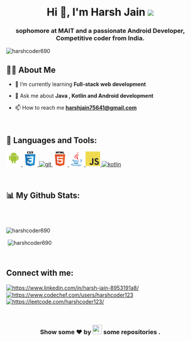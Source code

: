 <h1 align="center">Hi 👋, I'm Harsh Jain <img src="https://media.giphy.com/media/ujrj9aoOdNvXO/giphy.gif" width="75"></h1>
<h3 align="center"> sophomore at MAIT and a passionate Android Developer, Competitive coder from India.</h3>

<p align="left"> <img src="https://komarev.com/ghpvc/?username=harshcoder690&label=Profile%20views&color=0e75b6&style=flat" alt="harshcoder690" /> </p>

## 🙋‍♂️ About Me

- 🌱 I’m currently learning **Full-stack web development**

- 💬 Ask me about **Java , Kotlin and Android development**

- 📫 How to reach me **harshjain75641@gmail.com**
<br>
<h2 align="left">  🚀 Languages and Tools:</h2>
<p align="left"> <a href="https://developer.android.com" target="_blank"> <img src="https://raw.githubusercontent.com/devicons/devicon/master/icons/android/android-original-wordmark.svg" alt="android" width="40" height="40"/> </a> <a href="https://www.w3schools.com/css/" target="_blank"> <img src="https://raw.githubusercontent.com/devicons/devicon/master/icons/css3/css3-original-wordmark.svg" alt="css3" width="40" height="40"/> </a> <a href="https://git-scm.com/" target="_blank"> <img src="https://www.vectorlogo.zone/logos/git-scm/git-scm-icon.svg" alt="git" width="40" height="40"/> </a> <a href="https://www.w3.org/html/" target="_blank"> <img src="https://raw.githubusercontent.com/devicons/devicon/master/icons/html5/html5-original-wordmark.svg" alt="html5" width="40" height="40"/> </a> <a href="https://www.java.com" target="_blank"> <img src="https://raw.githubusercontent.com/devicons/devicon/master/icons/java/java-original.svg" alt="java" width="40" height="40"/> </a> <a href="https://developer.mozilla.org/en-US/docs/Web/JavaScript" target="_blank"> <img src="https://raw.githubusercontent.com/devicons/devicon/master/icons/javascript/javascript-original.svg" alt="javascript" width="40" height="40"/> </a> <a href="https://kotlinlang.org" target="_blank"> <img src="https://www.vectorlogo.zone/logos/kotlinlang/kotlinlang-icon.svg" alt="kotlin" width="40" height="40"/> </a> </p>

<br>
<h2 align="left"> 📊 My Github Stats:</h2>

<br>
<br>

<p><img align="left" src="https://github-readme-stats.vercel.app/api/top-langs?username=harshcoder690&show_icons=true&locale=en&layout=compact" alt="harshcoder690" /></p>

<br>
<p>&nbsp;<img align="center" src="https://github-readme-stats.vercel.app/api?username=harshcoder690&show_icons=true&locale=en" alt="harshcoder690" /></p>

<br>

<h2 align="left">Connect with me:</h2>
<p align="left">
<a href="https://linkedin.com/in/harsh-jain-8953191a8/" target="blank"><img align="center" src="https://raw.githubusercontent.com/rahuldkjain/github-profile-readme-generator/master/src/images/icons/Social/linked-in-alt.svg" alt="https://www.linkedin.com/in/harsh-jain-8953191a8/" height="30" width="40" /></a>
<a href="https://www.codechef.com/users/harshcoder123" target="blank"><img align="center" src="https://cdn.jsdelivr.net/npm/simple-icons@3.1.0/icons/codechef.svg" alt="https://www.codechef.com/users/harshcoder123" height="30" width="40" /></a>
<a href="https://www.leetcode.com/harshcoder123/" target="blank"><img align="center" src="https://raw.githubusercontent.com/rahuldkjain/github-profile-readme-generator/master/src/images/icons/Social/leet-code.svg" alt="https://leetcode.com/harshcoder123/" height="30" width="40" /></a>
</p>
<br>
<h3 align="center">Show some ❤ by <img src="https://imgur.com/o7ncZFp.jpg" height=25px width=25px> some repositories .</h3>

